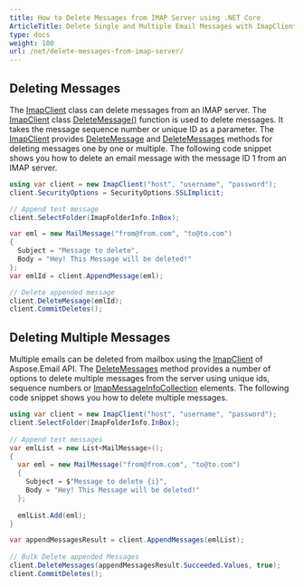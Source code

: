 ```yaml
---
title: How to Delete Messages from IMAP Server using .NET Core
ArticleTitle: Delete Single and Multiple Email Messages with ImapClient
type: docs
weight: 100
url: /net/delete-messages-from-imap-server/
---
```



## **Deleting Messages**

The [ImapClient](https://reference.aspose.com/email/net/aspose.email.clients.imap/imapclient/) class can delete messages from an IMAP server. The [ImapClient](https://reference.aspose.com/email/net/aspose.email.clients.imap/imapclient/) class [DeleteMessage()](https://reference.aspose.com/email/net/aspose.email.clients.imap/imapclient/deletemessage/#deletemessage/) function is used to delete messages. It takes the message sequence number or unique ID as a parameter. The [ImapClient](https://reference.aspose.com/email/net/aspose.email.clients.imap/imapclient/) provides [DeleteMessage](https://reference.aspose.com/email/net/aspose.email.clients.imap/imapclient/deletemessage/#deletemessage/) and [DeleteMessages](https://reference.aspose.com/email/net/aspose.email.clients.imap/imapclient/deletemessages/#deletemessages/) methods for deleting messages one by one or multiple. The following code snippet shows you how to delete an email message with the message ID 1 from an IMAP server.

```csharp
using var client = new ImapClient("host", "username", "password");
client.SecurityOptions = SecurityOptions.SSLImplicit;

// Append test message
client.SelectFolder(ImapFolderInfo.InBox);

var eml = new MailMessage("from@from.com", "to@to.com")
{
  Subject = "Message to delete",
  Body = "Hey! This Message will be deleted!"
};
var emlId = client.AppendMessage(eml);

// Delete appended message
client.DeleteMessage(emlId);
client.CommitDeletes();
```

## **Deleting Multiple Messages**

Multiple emails can be deleted from mailbox using the [ImapClient](https://reference.aspose.com/email/net/aspose.email.clients.imap/imapclient/) of Aspose.Email API. The [DeleteMessages](https://reference.aspose.com/email/net/aspose.email.clients.imap/imapclient/deletemessages/#deletemessages/) method provides a number of options to delete multiple messages from the server using unique ids, sequence numbers or [ImapMessageInfoCollection](https://reference.aspose.com/email/net/aspose.email.clients.imap/imapmessageinfocollection/) elements. The following code snippet shows you how to delete multiple messages.


```csharp
using var client = new ImapClient("host", "username", "password");
client.SelectFolder(ImapFolderInfo.InBox);
            
// Append test messages
var emlList = new List<MailMessage>();
{
  var eml = new MailMessage("from@from.com", "to@to.com")
  {
    Subject = $"Message to delete {i}",
    Body = "Hey! This Message will be deleted!"
  };
                
  emlList.Add(eml);
}

var appendMessagesResult = client.AppendMessages(emlList);
            
// Bulk Delete appended Messages
client.DeleteMessages(appendMessagesResult.Succeeded.Values, true);
client.CommitDeletes();
```

